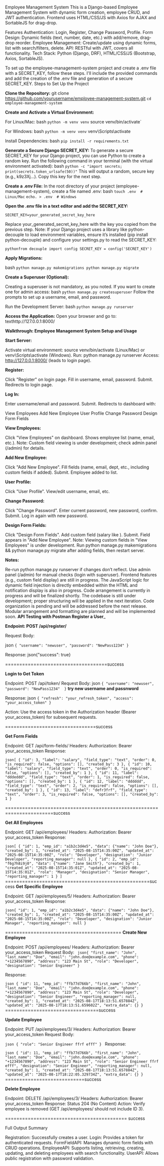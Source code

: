 
Employee Management System
This is a Django-based Employee Management System with dynamic form creation, employee CRUD, and JWT authentication. Frontend uses HTML/CSS/JS with Axios for AJAX and SortableJS for drag-drop.

Features
Authentication: Login, Register, Change Password, Profile.
Form Design: Dynamic fields (text, number, date, etc.) with add/remove, drag-drop reorder.
Employee Management: Create/update using dynamic forms, list with search/filters, delete.
API: RESTful with JWT, covers all functionality.
Tech Stack: Python (Django, DRF), HTML/CSS/JS (Bootstrap, Axios, SortableJS).


To set up the employee-management-system project and create a .env file with a SECRET_KEY, follow these steps. I'll include the provided commands and add the creation of the .env file and generation of a secure SECRET_KEY.
Steps to Set Up the Project


**Clone the Repository:**
git clone https://github.com/yourusername/employee-management-system.git
`cd employee-management-system`

**Create and Activate a Virtual Environment:**

For Linux/Mac:
bash `python -m venv venv`
source venv/bin/activate`

For Windows:
bash `python -m venv venv`
venv\Scripts\activate

Install Dependencies:
bash `pip install -r requirements.txt`


**Generate a Secure Django SECRET_KEY:**
To generate a secure SECRET_KEY for your Django project, you can use Python to create a random key. Run the following command in your terminal (with the virtual environment activated):
bash `python -c "import secrets; print(secrets.token_urlsafe(50))"`
This will output a random, secure key (e.g., k9z3Xj...). Copy this key for the next step.


**Create a .env File:**
In the root directory of your project (employee-management-system), create a file named .env:
bash `touch .env  # Linux/Mac`
`echo. > .env  # Windows`

**Open the .env file in a text editor and add the SECRET_KEY:**

`SECRET_KEY=your_generated_secret_key_here`

Replace your_generated_secret_key_here with the key you copied from the previous step.
Note: If your Django project uses a library like python-decouple to load environment variables, ensure it’s installed (pip install python-decouple) and configure your settings.py to read the SECRET_KEY:

`pythonfrom decouple import config
SECRET_KEY = config('SECRET_KEY')
`

**Apply Migrations:**

bash `python manage.py makemigrations
python manage.py migrate
`

**Create a Superuser (Optional):**

Creating a superuser is not mandatory, as you noted. If you want to create one for admin access:
bash `python manage.py createsuperuser`
Follow the prompts to set up a username, email, and password.


Run the Development Server:
bash `python manage.py runserver`


**Access the Application:**
Open your browser and go to:
texthttp://127.0.0.1:8000/

**Walkthrough: Employee Management System Setup and Usage**

**Start Server:**

Activate virtual environment: source venv/bin/activate (Linux/Mac) or venv\Scripts\activate (Windows).
Run: python manage.py runserver
Access: http://127.0.0.1:8000/ (leads to login page).


**Register:**

Click "Register" on login page.
Fill in username, email, password.
Submit. Redirects to login page.


**Log In:**

Enter username/email and password.
Submit. Redirects to dashboard with:

View Employees
Add New Employee
User Profile
Change Password
Design Form Fields

**View Employees:**

Click "View Employees" on dashboard.
Shows employee list (name, email, etc.).
Note: Custom field viewing is under development; check admin panel (/admin) for details.


**Add New Employee:**

Click "Add New Employee".
Fill fields (name, email, dept, etc., including custom fields if added).
Submit. Employee added to list.


**User Profile:**

Click "User Profile".
View/edit username, email, etc.


**Change Password:**

Click "Change Password".
Enter current password, new password, confirm.
Submit. Log in again with new password.


**Design Form Fields:**

Click "Design Form Fields".
Add custom field (salary like ).
Submit. Field appears in "Add New Employee".
Note: Viewing custom fields in "View Employees" is under development.
Run python manage.py makemigrations && python manage.py migrate after adding fields, then restart server.



**Notes:**

Re-run python manage.py runserver if changes don’t reflect.
Use admin panel (/admin) for manual checks (login with superuser).
Frontend features (e.g., custom field display) are still in progress.
The JavaScript logic for dynamic field injection is directly embedded within the HTML 
and notification display is also in progress.
Code arrangement is currently in progress and will be finalized shortly.
The codebase is still under development; proper structuring will be applied in the next iteration.
Code organization is pending and will be addressed before the next release.
Modular arrangement and formatting are planned and will be implemented soon.
______________________________API Testing with Postman  Register a User_______________________________

**Endpoint: POST /api/register/**

Request Body:

json
`{
    "username": "newuser",
    "password": "NewPass1234"
}`

Response:
json{"success": true}

====================================success

**Login to Get Token**

Endpoint: POST /api/token/
Request Body:
json
`{
    "username": "newuser",
    "password": "NewPass1234" 
}`
**try new username and passnword** 

Response:
json
`{
    "refresh": "your_refresh_token",
    "access": "your_access_token"
}`

Action: Use the access token in the Authorization header (Bearer your_access_token) for subsequent requests.

================================success

**Get Form Fields**

Endpoint: GET /api/form-fields/
Headers: Authorization: Bearer your_access_token
Response:

`json[
    {
        "id": 3,
        "label": "salary",
        "field_type": "text",
        "order": 0,
        "is_required": false,
        "options": [],
        "created_by": 3
    },
    {
        "id": 10,
        "label": "salary",
        "field_type": "text",
        "order": 0,
        "is_required": false,
        "options": [],
        "created_by": 1
    },
    {
        "id": 11,
        "label": "dddeddd",
        "field_type": "text",
        "order": 1,
        "is_required": false,
        "options": [],
        "created_by": 1
    },
    {
        "id": 12,
        "label": "dddddd",
        "field_type": "text",
        "order": 2,
        "is_required": false,
        "options": [],
        "created_by": 1
    },
    {
        "id": 13,
        "label": "defr3frf",
        "field_type": "text",
        "order": 3,
        "is_required": false,
        "options": [],
        "created_by": 1
    }
`

=======================================================================success

**Get All Employees**

Endpoint: GET /api/employees/
Headers: Authorization: Bearer your_access_token
Response:

`json[
    {
        "id": 1,
        "emp_id": "a1b2c3d4e5",
        "data": {"name": "John Doe"},
        "created_by": 1,
        "created_at": "2025-08-15T14:35:00Z",
        "updated_at": "2025-08-15T14:35:00Z",
        "role": "Developer",
        "designation": "Junior Developer",
        "reporting_manager": null
    },
    {
        "id": 2,
        "emp_id": "f6g7h8i9j0",
        "data": {"name": "Jane Smith"},
        "created_by": 1,
        "created_at": "2025-08-15T14:35:01Z",
        "updated_at": "2025-08-15T14:35:01Z",
        "role": "Manager",
        "designation": "Senior Manager",
        "reporting_manager": 1
    }
]
`
===================================================success
**Get Specific Employee**

Endpoint: GET /api/employees/5/
Headers: Authorization: Bearer your_access_token
Response:

`json{
    "id": 1,
    "emp_id": "a1b2c3d4e5",
    "data": {"name": "John Doe"},
    "created_by": 1,
    "created_at": "2025-08-15T14:35:00Z",
    "updated_at": "2025-08-15T14:35:00Z",
    "role": "Developer",
    "designation": "Junior Manager",
    "reporting_manager": null
}
`

=========================================
**Create New Employee**

Endpoint: POST /api/employees/
Headers: Authorization: Bearer your_access_token
Request Body:
`
json{
  "first_name": "John",
  "last_name": "Doe",
  "email": "john.doe@example.com",
  "phone": "+1234567890",
  "address": "123 Main St",
  "role": "Developer",
  "designation": "Senior Engineer"
}`

Response:

`json
{
    "id": 11,
    "emp_id": "ffb77d766b",
    "first_name": "John",
    "last_name": "Doe",
    "email": "john.doe@example.com",
    "phone": "+1234567890",
    "address": "123 Main St",
    "role": "Developer",
    "designation": "Senior Engineer",
    "reporting_manager": null,
    "created_by": 1,
    "created_at": "2025-08-17T18:13:51.657884Z",
    "updated_at": "2025-08-17T18:13:51.659602Z",
    "extra_data": {}
}
`
=================================success

**Update Employee**

Endpoint: PUT /api/employees/3/
Headers: Authorization: Bearer your_access_token
Request Body:

`json
{
    "role": "Senior Engineer ffrf efff"
}
`
Response:

`json
{
    "id": 11,
    "emp_id": "ffb77d766b",
    "first_name": "John",
    "last_name": "Doe",
    "email": "john.doe@example.com",
    "phone": "+1234567890",
    "address": "123 Main St",
    "role": "Senior Engineer ffrf efff",
    "designation": "Senior Engineer",
    "reporting_manager": null,
    "created_by": 1,
    "created_at": "2025-08-17T18:13:51.657884Z",
    "updated_at": "2025-08-17T18:22:05.329734Z",
    "extra_data": {}
}`
============================success

**Delete Employee**

Endpoint: DELETE /api/employees/3/
Headers: Authorization: Bearer your_access_token
Response: Status 204 (No Content)
Action: Verify employee is removed (GET /api/employees/ should not include ID 3).

=========================================== success

Full Output Summary

Registration: Successfully creates a user.
Login: Provides a token for authenticated requests.
FormFieldAPI: Manages dynamic form fields with CRUD operations.
EmployeeAPI: Supports listing, retrieving, creating, updating, and deleting employees with search functionality.
UserAPI: Allows public registration with password validation.